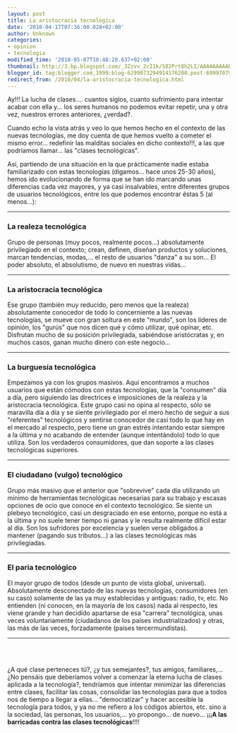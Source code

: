 ```yaml
---
layout: post
title: La aristocracia tecnológica
date: '2010-04-17T07:36:00.028+02:00'
author: Unknown
categories: 
- opinion 
- tecnologia
modified_time: '2010-05-07T10:48:28.637+02:00'
thumbnail: http://3.bp.blogspot.com/_3Zzvv_2cI1k/S82Prt8h2LI/AAAAAAAAABo/MAouuU26W7s/s72-c/clases+sociales_1.jpg
blogger_id: tag:blogger.com,1999:blog-6299073294914176200.post-6999707948898757420
redirect_from: /2010/04/la-aristocracia-tecnologica.html
---
```


Ay!!! La lucha de clases.... cuantos siglos, cuanto sufrimiento para intentar acabar con ella y... los seres humanos no
podemos evitar repetir, una y otra vez, nuestros errores anteriores, ¿verdad?.

Cuando echo la vista atrás y veo lo que hemos hecho en el contexto de las nuevas tecnologías, me doy cuenta de que hemos
vuelto a cometer el mismo error... redefinir las malditas sociales en dicho contexto!!!, a las que podríamos llamar...
las "clases tecnológicas".

Así, partiendo de una situación en la que prácticamente nadie estaba familiarizado con estas tecnologías (digamos...
hace unos 25-30 años), hemos ido evolucionando de forma que se han ido marcando unas diferencias cada vez mayores, y ya
casi insalvables, entre diferentes grupos de usuarios tecnológicos, entre los que podemos encontrar éstas 5 (al menos...):

---

### La realeza tecnológica 

Grupo de personas (muy pocos, realmente pocos...) absolutamente privilegiado en el contexto;
crean, definen, diseñan productos y soluciones, marcan tendencias, modas,... el resto de usuarios "danza" a su son...
El poder absoluto, el absolutismo, de nuevo en nuestras vidas...

---

### La aristocracia tecnológica 

Ese grupo (también muy reducido, pero menos que la realeza) absolutamente conocedor de todo lo concerniente a las nuevas 
tecnologías, se mueve con gran soltura en este "mundo", son los líderes de opinión, los "gurús" que nos dicen qué y cómo 
utilizar, qué opinar, etc. Disfrutan mucho de su posición privilegiada, sabiéndose aristócratas y, en muchos casos, 
ganan mucho dinero con este negocio...

---

### La burguesía tecnológica

Empezamos ya con los grupos masivos. Aquí encontramos a muchos usuarios que están cómodos con estas tecnologías, que la 
"consumen" día a día, pero siguiendo las directrices e imposiciones de la realeza y la aristocracia tecnológica. Este 
grupo casi no opina al respecto, sólo se maravilla día a día y se siente privilegiado por el mero hecho de seguir a sus 
"referentes" tecnológicos y sentirse conocedor de casi todo lo que hay en el mercado al respecto, pero tiene un gran 
estrés intentando estar siempre a la última y no acabando de entender (aunque intentándolo) todo lo que utiliza. Son 
los verdaderos consumidores, que dan soporte a las clases tecnológicas superiores.

---

### El ciudadano (vulgo) tecnológico

Grupo más masivo que el anterior que "sobrevive" cada día utilizando un mínimo de herramientas tecnológicas necesarias 
para su trabajo y escasas opciones de ocio que conoce en el contexto tecnológico. Se siente un plebeyo tecnológico, casi 
un desgraciado en ese entorno, porque no está a la última y no suele tener tiempo ni ganas y le resulta realmente difícil 
estar al día. Son los sufridores por excelencia y suelen verse obligados a mantener (pagando sus tributos...) a las 
clases tecnológicas más privilegiadas.

---

### El paria tecnológico 

El mayor grupo de todos (desde un punto de vista global, universal). Absolutamente desconectado de las nuevas tecnologías, 
consumidores (en su caso) solamente de las ya muy establecidas y antiguas: radio, tv, etc. No entienden (ni conocen, 
en la mayoría de los casos) nada al respecto, les viene grande y han decidido apartarse de esa "carrera" tecnológica, 
unas veces voluntariamente (ciudadanos de los países industrializados) y otras, las más de las veces, forzadamente 
(países tercermundistas).

---
<br><br>

¿A qué clase perteneces tú?, ¿y tus semejantes?, tus amigos, familiares,... ¿No pensáis que deberíamos volver a comenzar 
la eterna lucha de clases aplicada a la tecnología?, tendríamos que intentar minimizar las diferencias entre clases, 
facilitar las cosas, consolidar las tecnologías para que a todos nos de tiempo a llegar a ellas... "democratizar" y hacer 
accesible la tecnología para todos, y ya no me refiero a los códigos abiertos, etc. sino a la sociedad, las personas, 
los usuarios,... yo propongo... de nuevo... ¡¡¡<strong>A las barricadas contra las clases tecnológicas</strong>!!!!